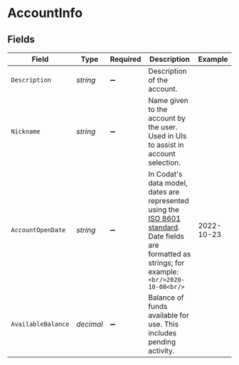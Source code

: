 # AccountInfo


## Fields

| Field                                                                                                                                                                                                                                 | Type                                                                                                                                                                                                                                  | Required                                                                                                                                                                                                                              | Description                                                                                                                                                                                                                           | Example                                                                                                                                                                                                                               |
| ------------------------------------------------------------------------------------------------------------------------------------------------------------------------------------------------------------------------------------- | ------------------------------------------------------------------------------------------------------------------------------------------------------------------------------------------------------------------------------------- | ------------------------------------------------------------------------------------------------------------------------------------------------------------------------------------------------------------------------------------- | ------------------------------------------------------------------------------------------------------------------------------------------------------------------------------------------------------------------------------------- | ------------------------------------------------------------------------------------------------------------------------------------------------------------------------------------------------------------------------------------- |
| `Description`                                                                                                                                                                                                                         | *string*                                                                                                                                                                                                                              | :heavy_minus_sign:                                                                                                                                                                                                                    | Description of the account.                                                                                                                                                                                                           |                                                                                                                                                                                                                                       |
| `Nickname`                                                                                                                                                                                                                            | *string*                                                                                                                                                                                                                              | :heavy_minus_sign:                                                                                                                                                                                                                    | Name given to the account by the user. Used in UIs to assist in account selection.                                                                                                                                                    |                                                                                                                                                                                                                                       |
| `AccountOpenDate`                                                                                                                                                                                                                     | *string*                                                                                                                                                                                                                              | :heavy_minus_sign:                                                                                                                                                                                                                    | In Codat's data model, dates are represented using the <a class="external" href="https://en.wikipedia.org/wiki/ISO_8601" target="_blank">ISO 8601 standard</a>. Date fields are formatted as strings; for example:<br/>```<br/>2020-10-08<br/>``` | 2022-10-23                                                                                                                                                                                                                            |
| `AvailableBalance`                                                                                                                                                                                                                    | *decimal*                                                                                                                                                                                                                             | :heavy_minus_sign:                                                                                                                                                                                                                    | Balance of funds available for use. This includes pending activity.                                                                                                                                                                   |                                                                                                                                                                                                                                       |